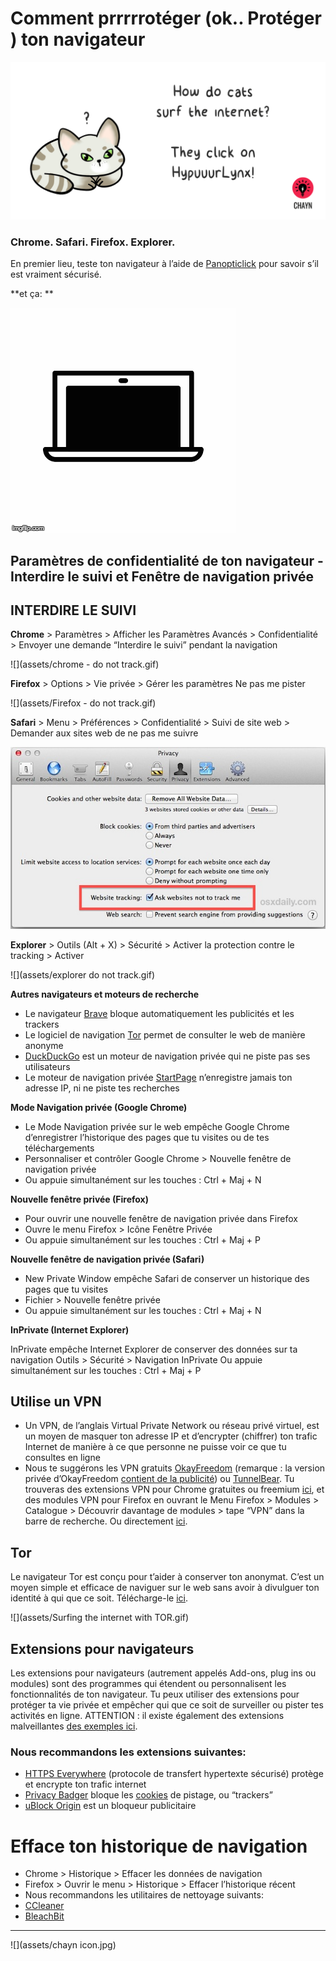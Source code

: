 # Comment prrrrrotéger (ok.. Protéger ) ton navigateur

![](assets/HypuuurLynx.gif)

### Chrome. Safari. Firefox. Explorer.

En premier lieu, teste ton navigateur à l’aide de [Panopticlick](https://panopticlick.eff.org/) pour savoir s’il est vraiment sécurisé. 

**et ça:
**

![](assets/cover_laptop_cam.gif)




## Paramètres de confidentialité de ton navigateur - Interdire le suivi et Fenêtre de navigation privée

## INTERDIRE LE SUIVI

**Chrome** > Paramètres > Afficher les Paramètres Avancés > Confidentialité > Envoyer une demande “Interdire le suivi” pendant la navigation

![](assets/chrome - do not track.gif)



**Firefox** > Options > Vie privée > Gérer les paramètres Ne pas me pister


![](assets/Firefox - do not track.gif)


**Safari** > Menu > Préférences > Confidentialité > Suivi de site web > Demander aux sites web de ne pas me suivre


![](assets/do-not-track-safari.jpg)


**Explorer** > Outils (Alt + X) > Sécurité > Activer la protection contre le tracking > Activer


![](assets/explorer do not track.gif)


**Autres navigateurs et moteurs de recherche**

* Le navigateur [Brave](https://www.brave.com/) bloque automatiquement les publicités et les trackers
* Le logiciel de navigation [Tor](https://www.torproject.org) permet de consulter le web de manière anonyme
* [DuckDuckGo](https://duckduckgo.com/about) est un moteur de navigation privée qui ne piste pas ses utilisateurs
* Le moteur de navigation privée [StartPage](https://www.startpage.com/) n’enregistre jamais ton adresse IP, ni ne piste tes recherches


**Mode Navigation privée (Google Chrome)**

* Le Mode Navigation privée sur le web empêche  Google Chrome d’enregistrer l’historique des pages que tu visites ou de tes téléchargements
* Personnaliser et contrôler Google Chrome > Nouvelle fenêtre de navigation privée
* Ou appuie simultanément sur les touches : Ctrl + Maj + N


**Nouvelle fenêtre privée (Firefox)**

* Pour ouvrir une nouvelle fenêtre de navigation privée dans Firefox
* Ouvre le menu Firefox > Icône Fenêtre Privée
* Ou appuie simultanément sur les touches : Ctrl + Maj + P


**Nouvelle fenêtre de navigation privée (Safari)**

* New Private Window empêche Safari de conserver un historique des pages que tu visites
* Fichier > Nouvelle fenêtre privée
* Ou appuie simultanément sur les touches : Ctrl + Maj + N


**InPrivate (Internet Explorer)**

InPrivate empêche Internet Explorer de conserver des données sur ta navigation 
Outils > Sécurité > Navigation InPrivate
Ou appuie simultanément sur les touches : Ctrl + Maj + P


## Utilise un VPN

* Un VPN, de l’anglais Virtual Private Network ou réseau privé virtuel, est un moyen de masquer ton adresse IP et d’encrypter (chiffrer) ton trafic Internet de manière à ce que personne ne puisse voir ce que tu consultes en ligne 
* Nous te suggérons les VPN gratuits [OkayFreedom](http://www.okfreedom.com/en/) (remarque : la version privée d’OkayFreedom [contient de la publicité](http://www.okfreedom.com/en/support#free)) ou [TunnelBear](https://www.tunnelbear.com/). Tu trouveras des extensions VPN pour Chrome gratuites ou freemium [ici](https://chrome.google.com/webstore/search/VPN?_category=extensions), et des modules VPN pour Firefox en ouvrant le Menu Firefox > Modules > Catalogue > Découvrir davantage de modules > tape “VPN” dans la barre de recherche. Ou directement [ici](https://addons.mozilla.org/fr/firefox/).


## Tor

Le navigateur Tor est conçu pour t’aider à conserver ton anonymat. C’est un moyen simple et efficace de naviguer sur le web sans avoir à divulguer ton identité à qui que ce soit. Télécharge-le [ici](https://www.torproject.org/projects/torbrowser.html.en).

![](assets/Surfing the internet with TOR.gif)

 ## Extensions pour navigateurs

Les extensions pour navigateurs (autrement appelés Add-ons, plug ins ou modules) sont des programmes qui étendent ou personnalisent les fonctionnalités de ton navigateur. Tu peux utiliser des extensions pour protéger ta vie privée et empêcher qui que ce soit de surveiller ou pister tes activités en ligne.  ATTENTION : il existe également des extensions malveillantes [des exemples ici](http://www.makeuseof.com/tag/x-malicious-browser-extensions-help-hackers-target-victims/).

### Nous recommandons les extensions suivantes:

* [HTTPS Everywhere](https://www.eff.org/https-everywhere) (protocole de transfert hypertexte sécurisé) protège et encrypte ton trafic internet
* [Privacy Badger](https://www.eff.org/privacybadger) bloque les [cookies](https://en.wikipedia.org/wiki/HTTP_cookie) de pistage, ou “trackers”
* [uBlock Origin](https://www.ublock.org/) est un bloqueur publicitaire

# Efface ton historique de navigation
* Chrome > Historique > Effacer les données de navigation 
* Firefox > Ouvrir le menu > Historique > Effacer l’historique récent
* Nous recommandons les utilitaires de nettoyage suivants:
* [CCleaner](http://www.piriform.com/ccleaner)
* [BleachBit](http://www.bleachbit.org/)

---
![](assets/chayn icon.jpg)



